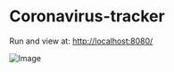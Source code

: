# Coronavirus-tracker

Run and view at: [http://localhost:8080/](http://localhost:8080/)

![Image](http://www.kepfeltoltes.eu/images/2020/02/29/817coronavirus_tracker.png)

